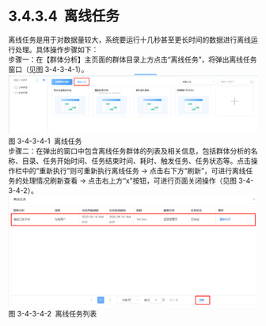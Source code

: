# 3.4.3.4  离线任务

离线任务是用于对数据量较大，系统要运行十几秒甚至更长时间的数据进行离线运行处理。具体操作步骤如下：<br />步骤一：在【群体分析】主页面的群体目录上方点击“离线任务”，将弹出离线任务窗口（见图 3-4-3-4-1）。<br />![](<../../assets/images/(257).png#height=100&width=415>)<br />图 3-4-3-4-1  离线任务<br />步骤二：在弹出的窗口中包含离线任务群体的列表及相关信息，包括群体分析的名称、目录、任务开始时间、任务结束时间、耗时、触发任务、任务状态等。点击操作栏中的“重新执行”则可重新执行离线任务 → 点击右下方“刷新”，可进行离线任务的处理情况刷新查看 → 点击右上方“x”按钮，可进行页面关闭操作（见图 3-4-3-4-2）。<br />![](<../../assets/images/(258).png#height=186&width=415>)<br />图 3-4-3-4-2  离线任务列表
<a name="9Jpnr"></a>